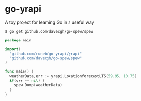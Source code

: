 # go-yrapi
A toy project for learning Go in a useful way


```bash
$ go get github.com/davecgh/go-spew/spew
```

```Go
package main

import(
  "github.com/runeb/go-yrapi/yrapi"
  "github.com/davecgh/go-spew/spew"
)

func main() {
  weatherData,err := yrapi.LocationforecastLTS(59.95, 10.75)
  if(err == nil) {
    spew.Dump(weatherData)
  }
}
```

